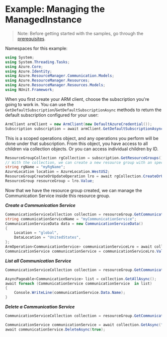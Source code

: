 # Example: Managing the ManagedInstance

>Note: Before getting started with the samples, go through the [prerequisites](https://github.com/Azure/azure-sdk-for-net/tree/main/sdk/resourcemanager/Azure.ResourceManager#prerequisites).

Namespaces for this example:
```C# Snippet:Manage_CommunicationService_Namespaces
using System;
using System.Threading.Tasks;
using Azure.Core;
using Azure.Identity;
using Azure.ResourceManager.Communication.Models;
using Azure.ResourceManager.Resources;
using Azure.ResourceManager.Resources.Models;
using NUnit.Framework;
```

When you first create your ARM client, choose the subscription you're going to work in. You can use the `GetDefaultSubscription`/`GetDefaultSubscriptionAsync` methods to return the default subscription configured for your user:

```C# Snippet:Readme_DefaultSubscription
ArmClient armClient = new ArmClient(new DefaultAzureCredential());
Subscription subscription = await armClient.GetDefaultSubscriptionAsync();
```

This is a scoped operations object, and any operations you perform will be done under that subscription. From this object, you have access to all children via collection objects. Or you can access individual children by ID.

```C# Snippet:Readme_GetResourceGroupCollection
ResourceGroupCollection rgCollection = subscription.GetResourceGroups();
// With the collection, we can create a new resource group with an specific name
string rgName = "myRgName";
AzureLocation location = AzureLocation.WestUS2;
ResourceGroupCreateOrUpdateOperation lro = await rgCollection.CreateOrUpdateAsync(true,rgName, new ResourceGroupData(location));
ResourceGroup resourceGroup = lro.Value;
```

Now that we have the resource group created, we can manage the Communication Service inside this resource group.

***Create a Communication Service***

```C# Snippet:Managing_CommunicationService_CreateAnApplicationDefinition
CommunicationServiceCollection collection = resourceGroup.GetCommunicationServices();
string communicationServiceName = "myCommunicationService";
CommunicationServiceData data = new CommunicationServiceData()
{
    Location = "global",
    DataLocation = "UnitedStates",
};
ArmOperation<CommunicationService> communicationServiceLro = await collection.CreateOrUpdateAsync(true, communicationServiceName, data);
CommunicationService communicationService = communicationServiceLro.Value;
```

***List all Communication Service***

```C# Snippet:Managing_CommunicationService_ListAllCommunicationService
CommunicationServiceCollection collection = resourceGroup.GetCommunicationServices();

AsyncPageable<CommunicationService> list = collection.GetAllAsync();
await foreach (CommunicationService communicationService  in list)
{
    Console.WriteLine(communicationService.Data.Name);
}
```

***Delete a Communication Service***

```C# Snippet:Managing_CommunicationService_DeleteAnApplicationDefinition
CommunicationServiceCollection collection = resourceGroup.GetCommunicationServices();

CommunicationService communicationService = await collection.GetAsync("myCommunicationService");
await communicationService.DeleteAsync(true);
```
